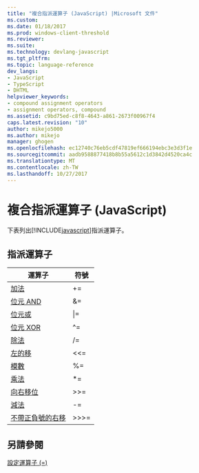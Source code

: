 ```yaml
---
title: "複合指派運算子 (JavaScript) |Microsoft 文件"
ms.custom: 
ms.date: 01/18/2017
ms.prod: windows-client-threshold
ms.reviewer: 
ms.suite: 
ms.technology: devlang-javascript
ms.tgt_pltfrm: 
ms.topic: language-reference
dev_langs:
- JavaScript
- TypeScript
- DHTML
helpviewer_keywords:
- compound assignment operators
- assignment operators, compound
ms.assetid: c9bd75ed-c8f8-4643-a861-2673f00967f4
caps.latest.revision: "10"
author: mikejo5000
ms.author: mikejo
manager: ghogen
ms.openlocfilehash: ec12740c76eb5cdf47819ef666194ebc3e3d3f1e
ms.sourcegitcommit: aadb9588877418b8b55a5612c1d3842d4520ca4c
ms.translationtype: MT
ms.contentlocale: zh-TW
ms.lasthandoff: 10/27/2017
---
```

# <a name="compound-assignment-operators-javascript"></a>複合指派運算子 (JavaScript)
下表列出[!INCLUDE[javascript](../../javascript/includes/javascript-md.md)]指派運算子。  
  
## <a name="assignment-operators"></a>指派運算子  
  
|運算子|符號|  
|--------------|------------|  
|[加法](../../javascript/reference/addition-assignment-operator-decrement-equal-javascript.md)|+=|  
|[位元 AND](../../javascript/reference/bitwise-and-assignment-operator-decrement-equal-javascript.md)|&=|  
|[位元或](../../javascript/reference/bitwise-or-assignment-operator-decrement-equal-javascript.md)|&#124;=|  
|[位元 XOR](../../javascript/reference/bitwise-xor-assignment-operator-decrement-hat-equal-javascript.md)|^=|  
|[除法](../../javascript/reference/division-assignment-operator-decrement-equal-javascript.md)|/=|  
|[左的移](../../javascript/reference/left-shift-assignment-operator-decrement-equal-javascript.md)|<\<=|  
|[模數](../../javascript/reference/modulus-assignment-operator-decrement-javascript.md)|%=|  
|[乘法](../../javascript/reference/multiplication-assignment-operator-decrement-equal-javascript.md)|*=|  
|[向右移位](../../javascript/reference/right-shift-assignment-operator-decrement-equal-javascript.md)|>>=|  
|[減法](../../javascript/reference/subtraction-assignment-operator-decrement-equal-javascript.md)|-=|  
|[不帶正負號的右移](../../javascript/reference/unsigned-right-shift-assignment-operator-decrement-equal-javascript.md)|>>>=|  
  
## <a name="see-also"></a>另請參閱  
 [設定運算子 (=)](../../javascript/reference/assignment-operator-decrement-equal-javascript.md)